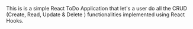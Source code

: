 This is is a simple React ToDo Application that let's a user do all the CRUD (Create, Read, Update & Delete ) functionalities implemented using React Hooks.
